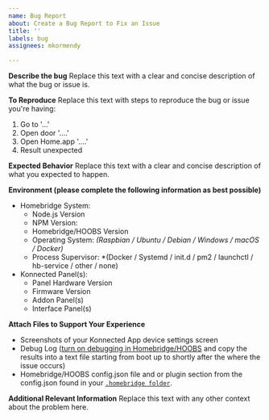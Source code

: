 ```yaml
---
name: Bug Report
about: Create a Bug Report to Fix an Issue
title: ''
labels: bug
assignees: mkormendy

---
```


**Describe the bug**
Replace this text with a clear and concise description of what the bug or issue is.

**To Reproduce**
Replace this text with steps to reproduce the bug or issue you're having:
1. Go to '...'
2. Open door '....'
3. Open Home.app '....'
4. Result unexpected

**Expected Behavior**
Replace this text with a clear and concise description of what you expected to happen.

**Environment (please complete the following information as best possible)**
* Homebridge System:
  * Node.js Version
  * NPM Version: 
  * Homebridge/HOOBS Version
  * Operating System: *(Raspbian / Ubuntu / Debian / Windows / macOS / Docker)*
  * Process Supervisor: *(Docker / Systemd / init.d / pm2 / launchctl / hb-service / other / none)
* Konnected Panel(s):
  * Panel Hardware Version
  * Firmware Version
  * Addon Panel(s)
  * Interface Panel(s)

**Attach Files to Support Your Experience**
 - Screenshots of your Konnected App device settings screen
 - Debug Log ([turn on debugging in Homebridge/HOOBS](https://github.com/homebridge/homebridge/wiki/Basic-Troubleshooting#debug-mode) and copy the results into a text file starting from boot up to shortly after the where the issue occurs)
 - Homebridge/HOOBS config.json file and or plugin section from the config.json found in your [```.homebridge folder```](https://github.com/homebridge/homebridge/wiki/Basic-Troubleshooting#understanding-where-your-files-are-macos).

**Additional Relevant Information**
Replace this text with any other context about the problem here.

